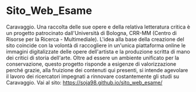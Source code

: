 # Sito_Web_Esame
Caravaggio. Una raccolta delle sue opere e della relativa letteratura critica è un progetto patrocinato dall'Università di Bologna, CRR-MM (Centro di Risorse per la Ricerca - Multimediale). L'idea alla base della creazione del sito coincide con la volontà di raccogliere in un'unica piattaforma online le immagini digitalizzate delle opere dell'artista e la produzione scritta di mano dei critici di storia dell'arte. Oltre ad essere un ambiente unificato per la conservazione, questo progetto risponde a esigenze di valorizzazione perché grazie, alla fruizione dei contenuti qui presenti, si intende agevolare il lavoro dei ricercatori impegnati a rinnovare costantemente gli studi su Caravaggio.
Vai al sito: https://soja98.github.io/sito_web_esame/
